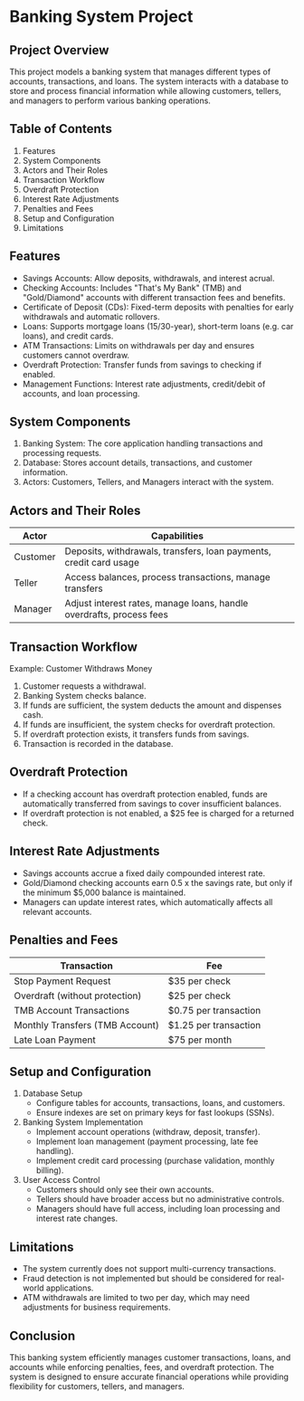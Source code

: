 # Banking System Project

## Project Overview
This project models a banking system that manages different types of accounts, transactions, and loans. The system interacts with a database to store and process financial information while allowing customers, tellers, and managers to perform various banking operations. 

## Table of Contents
 1. Features
 2. System Components
 3. Actors and Their Roles
 4. Transaction Workflow
 5. Overdraft Protection
 6. Interest Rate Adjustments
 7. Penalties and Fees
 8. Setup and Configuration
 9. Limitations

## Features
* Savings Accounts: Allow deposits, withdrawals, and interest acrual.
* Checking Accounts: Includes "That's My Bank" (TMB) and "Gold/Diamond" accounts with different transaction fees and benefits.
* Certificate of Deposit (CDs): Fixed-term deposits with penalties for early withdrawals and automatic rollovers.
* Loans: Supports mortgage loans (15/30-year), short-term loans (e.g. car loans), and credit cards.
* ATM Transactions: Limits on withdrawals per day and ensures customers cannot overdraw.
* Overdraft Protection: Transfer funds from savings to checking if enabled.
* Management Functions: Interest rate adjustments, credit/debit of accounts, and loan processing.

## System Components
1. Banking System: The core application handling transactions and processing requests.
2. Database: Stores account details, transactions, and customer information.
3. Actors: Customers, Tellers, and Managers interact with the system.

## Actors and Their Roles

| Actor | Capabilities |
| ----- | ------------ |
| Customer | Deposits, withdrawals, transfers, loan payments, credit card usage |
| Teller | Access balances, process transactions, manage transfers |
| Manager | Adjust interest rates, manage loans, handle overdrafts, process fees |

## Transaction Workflow
Example: Customer Withdraws Money
1. Customer requests a withdrawal.
2. Banking System checks balance.
3. If funds are sufficient, the system deducts the amount and dispenses cash.
4. If funds are insufficient, the system checks for overdraft protection.
5. If overdraft protection exists, it transfers funds from savings.
6. Transaction is recorded in the database.

## Overdraft Protection
* If a checking account has overdraft protection enabled, funds are automatically transferred from savings to cover insufficient balances.
* If overdraft protection is not enabled, a $25 fee is charged for a returned check.

## Interest Rate Adjustments
* Savings accounts accrue a fixed daily compounded interest rate.
* Gold/Diamond checking accounts earn 0.5 x the savings rate, but only if the minimum $5,000 balance is maintained.
* Managers can update interest rates, which automatically affects all relevant accounts.

## Penalties and Fees

| Transaction | Fee |
| ------ | ---- |
| Stop Payment Request | $35 per check |
| Overdraft (without protection) | $25 per check |
| TMB Account Transactions | $0.75 per transaction |
| Monthly Transfers (TMB Account) | $1.25 per transaction |
| Late Loan Payment | $75 per month |

## Setup and Configuration
1. Database Setup
    * Configure tables for accounts, transactions, loans, and customers.
    * Ensure indexes are set on primary keys for fast lookups (SSNs).
2. Banking System Implementation
    * Implement account operations (withdraw, deposit, transfer).
    * Implement loan management (payment processing, late fee handling).
    * Implement credit card processing (purchase validation, monthly billing).
3. User Access Control
    * Customers should only see their own accounts.
    * Tellers should have broader access but no administrative controls.
    * Managers should have full access, including loan processing and interest rate changes.

## Limitations
* The system currently does not support multi-currency transactions.
* Fraud detection is not implemented but should be considered for real-world applications.
* ATM withdrawals are limited to two per day, which may need adjustments for business requirements.

## Conclusion
This banking system efficiently manages customer transactions, loans, and accounts while enforcing penalties, fees, and overdraft protection. The system is designed to ensure accurate financial operations while providing flexibility for customers, tellers, and managers. 
